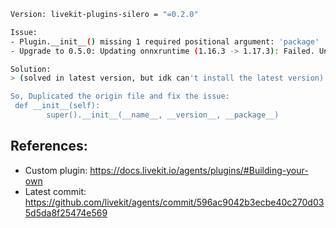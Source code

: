 ```bash
Version: livekit-plugins-silero = "=0.2.0"

Issue:
- Plugin.__init__() missing 1 required positional argument: 'package'
- Upgrade to 0.5.0: Updating onnxruntime (1.16.3 -> 1.17.3): Failed. Unable to find installation candidates for onnxruntime (1.17.3)

Solution:
> (solved in latest version, but idk can't install the latest version)

So, Duplicated the origin file and fix the issue:
 def __init__(self):
        super().__init__(__name__, __version__, __package__)
```

## References: 
- Custom plugin: https://docs.livekit.io/agents/plugins/#Building-your-own
- Latest commit: https://github.com/livekit/agents/commit/596ac9042b3ecbe40c270d035d5da8f25474e569